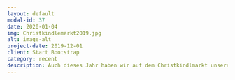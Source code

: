 ```yaml
---
layout: default
modal-id: 37
date: 2020-01-04
img: Christkindlemarkt2019.jpg
alt: image-alt
project-date: 2019-12-01
client: Start Bootstrap
category: recent
description: Auch dieses Jahr haben wir auf dem Christkindlmarkt unserer Kirchengemeinde einen Stand beigesteuert. Für einen guten Zweck haben wir Crepes, Schokocrossies und Getränke angeboten, und unserere Falten haben wieder die super leckeren Reibekuchen beigesteuert. Mjam! Wir freuen uns, mit den Einnahmen gemeinnützige Projekte in Brasilien, Indien und auch lokal in Wickede zu unterstützen. Nächstes Jahr sind wir wieder dabei! 
---
```


